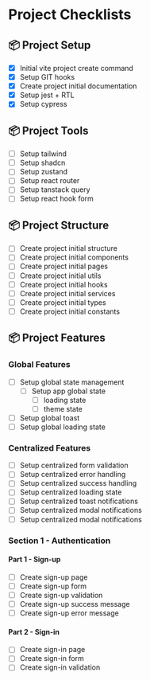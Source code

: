 # Project Checklists

## 📦 Project Setup

- [x] Initial vite project create command
- [x] Setup GIT hooks
- [x] Create project initial documentation
- [x] Setup jest + RTL
- [x] Setup cypress

## 📦 Project Tools

- [ ] Setup tailwind
- [ ] Setup shadcn
- [ ] Setup zustand
- [ ] Setup react router
- [ ] Setup tanstack query
- [ ] Setup react hook form

## 📦 Project Structure

- [ ] Create project initial structure
- [ ] Create project initial components
- [ ] Create project initial pages
- [ ] Create project initial utils
- [ ] Create project initial hooks
- [ ] Create project initial services
- [ ] Create project initial types
- [ ] Create project initial constants

## 📦 Project Features

### Global Features

- [ ] Setup global state management
  - [ ] Setup app global state
    - [ ] loading state
    - [ ] theme state

- [ ] Setup global toast
- [ ] Setup global loading state

### Centralized Features

- [ ] Setup centralized form validation
- [ ] Setup centralized error handling
- [ ] Setup centralized success handling
- [ ] Setup centralized loading state
- [ ] Setup centralized toast notifications
- [ ] Setup centralized modal notifications
- [ ] Setup centralized modal notifications

### Section 1 - Authentication

#### Part 1 - Sign-up

- [ ] Create sign-up page
- [ ] Create sign-up form
- [ ] Create sign-up validation
- [ ] Create sign-up success message
- [ ] Create sign-up error message

#### Part 2 - Sign-in

- [ ] Create sign-in page
- [ ] Create sign-in form
- [ ] Create sign-in validation
